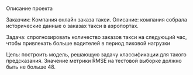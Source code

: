 Описание проекта

Заказчик: Компания онлайн заказа такси.
Описание: компания собрала исторические данные о заказах такси в аэропортах. 

Задача: спрогнозировать количество заказов такси на следующий час, чтобы привлекать больше водителей в период пиковой нагрузки

Цель: построить модель, решающую задачу классификации для такого предсказания.
Значение метрики RMSE на тестовой выборке должно быть не больше 48.

